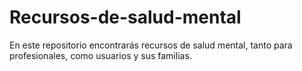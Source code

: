 # Recursos-de-salud-mental
En este repositorio encontrarás recursos de salud mental, tanto para profesionales, como usuarios y sus familias. 
